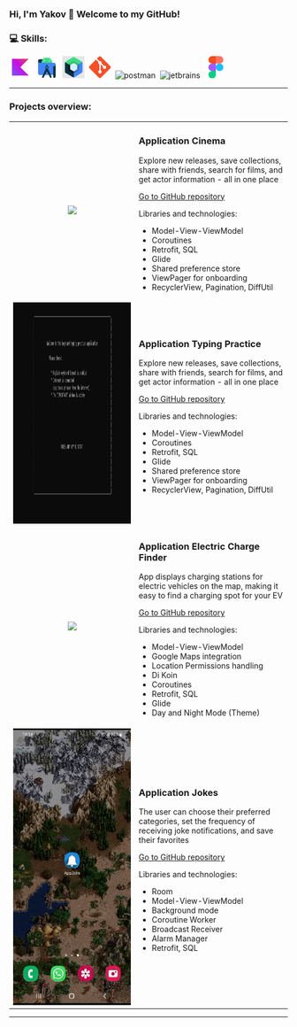### Hi, I'm Yakov 👋 Welcome to my GitHub!

### 💻 Skills:

<div>
  <img src="https://github.com/devicons/devicon/blob/master/icons/kotlin/kotlin-original.svg" title="kotlin" alt="kotlin" width="40" height="40"/>&nbsp
  <img src="https://github.com/devicons/devicon/blob/master/icons/androidstudio/androidstudio-original.svg" title="androidstudio" alt="androidstudio" width="40" height="40"/>&nbsp
  <img src="https://raw.githubusercontent.com/github/explore/ae48d1ca3274c0c3a90f872e605eaef069a16771/topics/jetpack-compose/jetpack-compose.png" title="jetpackcompose" alt="jetpackcompose" width="40" height="40"/>&nbsp
  <img src="https://github.com/devicons/devicon/blob/master/icons/git/git-original.svg" title="git" alt="git" width="40" height="40"/>&nbsp
  <img src="https://github.com/flathub/com.getpostman.Postman/blob/master/logo-mark.svg" title="postman" alt="postman" width="40" height="40"/>&nbsp
  <img src="https://avatars.githubusercontent.com/u/878437?s=200&v=4" title="jetbrains" alt="jetbrains" width="40" height="40"/>&nbsp
  <img src="https://github.com/devicons/devicon/blob/master/icons/figma/figma-original.svg" title="figma" alt="figma" width="40" height="40"/>&nbsp;
</div>

---

### Projects overview:

<table>
  <tr>
    <td width='440px' align='center' valign='middle'>
      <img src='assets//demos/appCinema.gif' height='500px'>
    </td>
    <td width='400px'>
      <h3>Application Cinema</h3>
      <p>Explore new releases, save collections, share with friends, search for films, and get actor information - all in one place</p>
      <p>
        <a href='https://github.com/Yakov-Nechaev/Portfolio-projects/tree/main/AppCinema'>Go to GitHub repository</a>
      </p>
      <p>Libraries and technologies:</p>
      <ul>
        <li>Model-View-ViewModel</li>
        <li>Coroutines</li>
        <li>Retrofit, SQL</li>
        <li>Glide</li>
        <li>Shared preference store</li>
        <li>ViewPager for onboarding</li>
        <li>RecyclerView, Pagination, DiffUtil</li>
      </ul>
    </td>
  </tr>

<tr>
    <td width='440px' align='center' valign='middle'>
      <img src='assets//demos/appTyping.gif' height='400px'>
    </td>
    <td width='430px'>
      <h3>Application Typing Practice</h3>
      <p>Explore new releases, save collections, share with friends, search for films, and get actor information - all in one place</p>
      <p>
        <a href='https://github.com/Yakov-Nechaev/Portfolio-projects/tree/main/AppCinema'>Go to GitHub repository</a>
      </p>
      <p>Libraries and technologies:</p>
      <ul>
        <li>Model-View-ViewModel</li>
        <li>Coroutines</li>
        <li>Retrofit, SQL</li>
        <li>Glide</li>
        <li>Shared preference store</li>
        <li>ViewPager for onboarding</li>
        <li>RecyclerView, Pagination, DiffUtil</li>
      </ul>
    </td>
  </tr>

<tr>
    <td width='440px' align='center' valign='middle'>
      <img src='assets//demos/appCharger.gif' height='500px'>
    </td>
    <td width='400px'>
      <h3>Application Electric Charge Finder</h3>
      <p>App displays charging stations for electric vehicles on the map, making it easy to find a charging spot for your EV</p>
      <p>
        <a href='https://github.com/Yakov-Nechaev/Portfolio-projects/tree/main/AppCharger'>Go to GitHub repository</a>
      </p>
      <p>Libraries and technologies:</p>
      <ul>
        <li>Model-View-ViewModel</li>
        <li>Google Maps integration</li>
        <li>Location Permissions handling</li>
        <li>Di Koin</li>
        <li>Coroutines</li>
        <li>Retrofit, SQL</li>
        <li>Glide</li>
        <li>Day and Night Mode (Theme)</li>
      </ul>
    </td>
  </tr>

<td width='440px' align='center' valign='middle'>
      <img src='assets//demos/appJoke.gif' height='500px'>
    </td>
    <td width='400px'>
      <h3>Application Jokes</h3>
      <p>The user can choose their preferred categories, set the frequency of receiving joke notifications, and save their favorites</p>
      <p>
        <a href='https://github.com/Yakov-Nechaev/Portfolio-projects/tree/main/AppJoke'>Go to GitHub repository</a>
      </p>
      <p>Libraries and technologies:</p>
      <ul>
        <li>Room</li>
        <li>Model-View-ViewModel</li>
        <li>Background mode</li>
        <li>Coroutine Worker</li>
        <li>Broadcast Receiver</li>
        <li>Alarm Manager</li>
        <li>Retrofit, SQL</li>
      </ul>
    </td>
  </tr>

</table>

---
